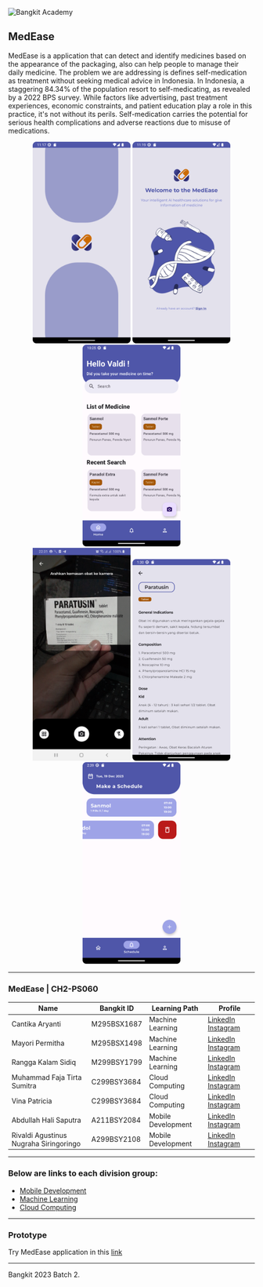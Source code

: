 ![Bangkit Academy](https://github.com/frxcksz/MedEase/assets/92621696/7057cf57-4dc0-46d9-9776-78f62b18114d)

## MedEase
MedEase is a application that can detect and identify medicines based on the appearance of the packaging, also can help people to manage their daily medicine. The problem we are addressing is defines self-medication as treatment without seeking medical advice in Indonesia. In Indonesia, a staggering 84.34% of the population resort to self-medicating, as revealed by a 2022 BPS survey. While factors like advertising, past treatment experiences, economic constraints, and patient education play a role in this practice, it's not without its perils. Self-medication carries the potential for serious health complications and adverse reactions due to misuse of medications.

<div align="center">
  <img src="https://github.com/ValdiANS/MedEase/blob/development/docs/assets/app-screenshots/SplashScreen.png?raw=true" width="200" alt="Image 1">
  <img src="https://github.com/ValdiANS/MedEase/blob/development/docs/assets/app-screenshots/WelcomeScreen.png?raw=true" width="200" alt="Image 2">
  <img src="https://github.com/ValdiANS/MedEase/blob/development/docs/assets/app-screenshots/HomeScreen.png?raw=true" width="200" alt="Image 3">
</div>

<div align="center">
  <img src="https://github.com/ValdiANS/MedEase/blob/development/docs/assets/app-screenshots/CameraScreen.jpg?raw=true" width="200" alt="Image 4">
  <img src="https://github.com/ValdiANS/MedEase/blob/development/docs/assets/app-screenshots/DetailMedicineScreen-Paratusin.png?raw=true" width="200" alt="Image 5">
  <img src="https://github.com/ValdiANS/MedEase/blob/development/docs/assets/app-screenshots/ScheduleScreen-2.png?raw=true" width="200" alt="Image 6">
</div>

------------

### MedEase | CH2-PS060
| Name                                   | Bangkit ID   | Learning Path        |  Profile  |
| -------------------------------------- | ------------ | -------------------- | ----------|
| Cantika Aryanti                        | M295BSX1687  | Machine Learning     |[LinkedIn](https://www.linkedin.com/in/cntkrynt) [Instagram](https://instagram.com/dazaic__ant)|
| Mayori Permitha                        | M295BSX1498  | Machine Learning     |[LinkedIn](https://linkedin.com/in/mayoripermitha) [Instagram](https://instagram.com/mayoripermitha)|
| Rangga Kalam Sidiq                     | M299BSY1799  | Machine Learning     |[LinkedIn](https://www.linkedin.com/in/rangga-kalam-sidiq-a13870190) [Instagram](https://instagram.com/ranggakals)|
| Muhammad Faja Tirta Sumitra            | C299BSY3684  | Cloud Computing      |[LinkedIn](https://www.linkedin.com/in/fajasumitra/) [Instagram](https://www.instagram.com/fajasumitra/)|
| Vina Patricia                          | C299BSY3684  | Cloud Computing      |[LinkedIn](https://www.linkedin.com/in/vina-patricia) [Instagram](https://www.instagram.com/vinapatriciaa/)|
| Abdullah Hali Saputra                  | A211BSY2084  | Mobile Development   |[LinkedIn](https://www.linkedin.com/in/abdullahhalis/) [Instagram](https://www.instagram.com/abdullahhalis12/)|
| Rivaldi Agustinus Nugraha Siringoringo | A299BSY2108  | Mobile Development   |[LinkedIn](https://www.linkedin.com/in/rivaldi-agustinus-n-s) [Instagram](https://www.instagram.com/rivaldiians/)|

------------

### Below are links to each division group:
- [Mobile Development](https://github.com/ValdiANS/MedEase.git)
- [Machine Learning](https://github.com/frxcksz/MedEase-ML.git)
- [Cloud Computing](https://github.com/fajasumitra/MedEase-Backend.git)

------------

### Prototype
Try MedEase application in this [link](https://drive.google.com/file/d/1pIy1rEOUVeDQUy3TNKpJd05f6FOPOIkG/view?usp=sharing)

------------

Bangkit 2023 Batch 2.
